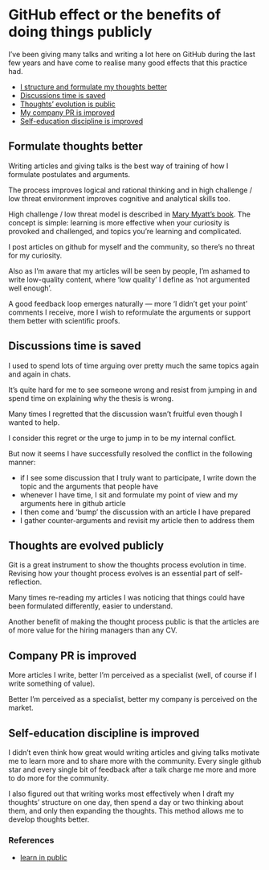 # GitHub effect or the benefits of doing things publicly

I’ve been giving many talks and writing a lot here on GitHub during the last few years and have come to realise many good effects that this practice had.

- [I structure and formulate my thoughts better](#formulate-thoughts-better)
- [Discussions time is saved](#discussions-time-is-saved)
- [Thoughts’ evolution is public](#thoughts-are-evolved-publicly)
- [My company PR is improved](#company-pr-is-improved)
- [Self-education discipline is improved](#self-education-discipline-is-improved)

## Formulate thoughts better

Writing articles and giving talks is the best way of training of how I formulate postulates and arguments.

The process improves logical and rational thinking and in high challenge / low threat environment improves cognitive and analytical skills too.

High challenge / low threat model is described in [Mary Myatt’s book](https://www.amazon.com/High-Challenge-Low-Threat-Leaders/dp/190971786X). The concept is simple: learning is more effective when your curiosity is provoked and challenged, and topics you’re learning and complicated.

I post articles on github for myself and the community, so there’s no threat for my curiosity.

Also as I’m aware that my articles will be seen by people, I’m ashamed to write low-quality content, where ‘low quality’ I define as ‘not argumented well enough’.

A good feedback loop emerges naturally — more ‘I didn’t get your point’ comments I receive, more I wish to reformulate the arguments or support them better with scientific proofs.

## Discussions time is saved

I used to spend lots of time arguing over pretty much the same topics again and again in chats.

It’s quite hard for me to see someone wrong and resist from jumping in and spend time on explaining why the thesis is wrong.

Many times I regretted that the discussion wasn’t fruitful even though I wanted to help.

I consider this regret or the urge to jump in to be my internal conflict.

But now it seems I have successfully resolved the conflict in the following manner:
- if I see some discussion that I truly want to participate, I write down the topic and the arguments that people have
- whenever I have time, I sit and formulate my point of view and my arguments here in github article
- I then come and ‘bump’ the discussion with an article I have prepared
- I gather counter-arguments and revisit my article then to address them

## Thoughts are evolved publicly

Git is a great instrument to show the thoughts process evolution in time. Revising how your thought process evolves is an essential part of self-reflection.

Many times re-reading my articles I was noticing that things could have been formulated differently, easier to understand.

Another benefit of making the thought process public is that the articles are of more value for the hiring managers than any CV.

## Company PR is improved

More articles I write, better I’m perceived as a specialist (well, of course if I write something of value).

Better I’m perceived as a specialist, better my company is perceived on the market.

## Self-education discipline is improved

I didn’t even think how great would writing articles and giving talks motivate me to learn more and to share more with the community. Every single github star and every single bit of feedback after a talk charge me more and more to do more for the community.

I also figured out that writing works most effectively when I draft my thoughts’ structure on one day, then spend a day or two thinking about them, and only then expanding the thoughts. This method allows me to develop thoughts better.

### References

- [learn in public](https://www.swyx.io/learn-in-public/)
